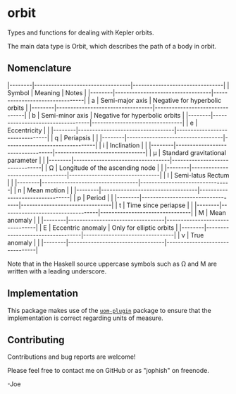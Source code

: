 orbit
=====

Types and functions for dealing with Kepler orbits.

The main data type is Orbit, which describes the path of a body in orbit.

Nomenclature
-----------

|--------|----------------------------------|--------------------------------|
| Symbol | Meaning                          | Notes                          |
|--------|----------------------------------|--------------------------------|
| a      | Semi-major axis                  | Negative for hyperbolic orbits |
|--------|----------------------------------|--------------------------------|
| b      | Semi-minor axis                  | Negative for hyperbolic orbits |
|--------|----------------------------------|--------------------------------|
| e      | Eccentricity                     |                                |
|--------|----------------------------------|--------------------------------|
| q      | Periapsis                        |                                |
|--------|----------------------------------|--------------------------------|
| i      | Inclination                      |                                |
|--------|----------------------------------|--------------------------------|
| μ      | Standard gravitational parameter |                                |
|--------|----------------------------------|--------------------------------|
| Ω      | Longitude of the ascending node  |                                |
|--------|----------------------------------|--------------------------------|
| l      | Semi-latus Rectum                |                                |
|--------|----------------------------------|--------------------------------|
| n      | Mean motion                      |                                |
|--------|----------------------------------|--------------------------------|
| p      | Period                           |                                |
|--------|----------------------------------|--------------------------------|
| t      | Time since periapse              |                                |
|--------|----------------------------------|--------------------------------|
| M      | Mean anomaly                     |                                |
|--------|----------------------------------|--------------------------------|
| E      | Eccentric anomaly                | Only for elliptic orbits       |
|--------|----------------------------------|--------------------------------|
| ν      | True anomaly                     |                                |
|--------|----------------------------------|--------------------------------|


Note that in the Haskell source uppercase symbols such as Ω and M are written
with a leading underscore.


Implementation
--------------

This package makes use of the
[`uom-plugin`](https://hackage.haskell.org/package/uom-plugin) package to
ensure that the implementation is correct regarding units of measure.

Contributing
------------

Contributions and bug reports are welcome!

Please feel free to contact me on GitHub or as "jophish" on freenode.

-Joe

